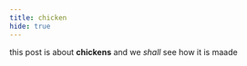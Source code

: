 ```yaml
---
title: chicken
hide: true
---
```

this post is about **chickens** and we _shall_ see how it is maade